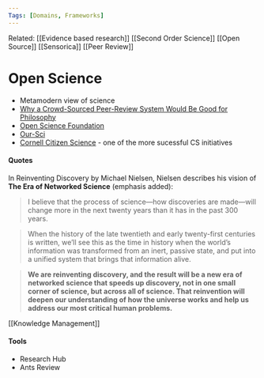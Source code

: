 ```yaml
---
Tags: [Domains, Frameworks]
---
```

Related: [[Evidence based research]] [[Second Order Science]] [[Open Source]] [[Sensorica]] [[Peer Review]]

# Open Science
- Metamodern view of science
- [Why a Crowd-Sourced Peer-Review System Would Be Good for Philosophy](https://dailynous.com/2022/02/07/why-a-crowd-sourced-peer-review-system-would-be-good-for-philosophy-guest-post/)
- [Open Science Foundation](https://osf.io/)
- [Our-Sci](https://www.our-sci.net/) 
- [Cornell Citizen Science](https://www.birds.cornell.edu/citizenscience) - one of the more sucessful CS initiatives 

#### Quotes
In Reinventing Discovery by Michael Nielsen, Nielsen describes his vision of **The Era of Networked Science** (emphasis added):

> I believe that the process of science—how discoveries are made—will change more in the next twenty years than it has in the past 300 years.

> When the history of the late twentieth and early twenty-first centuries is written, we’ll see this as the time in history when the world’s information was transformed from an inert, passive state, and put into a unified system that brings that information alive.

> **We are reinventing discovery, and the result will be a new era of networked science that speeds up discovery, not in one small corner of science, but across all of science. That reinvention will deepen our understanding of how the universe works and help us address our most critical human problems.**

[[Knowledge Management]]


#### Tools
- Research Hub
- Ants Review
